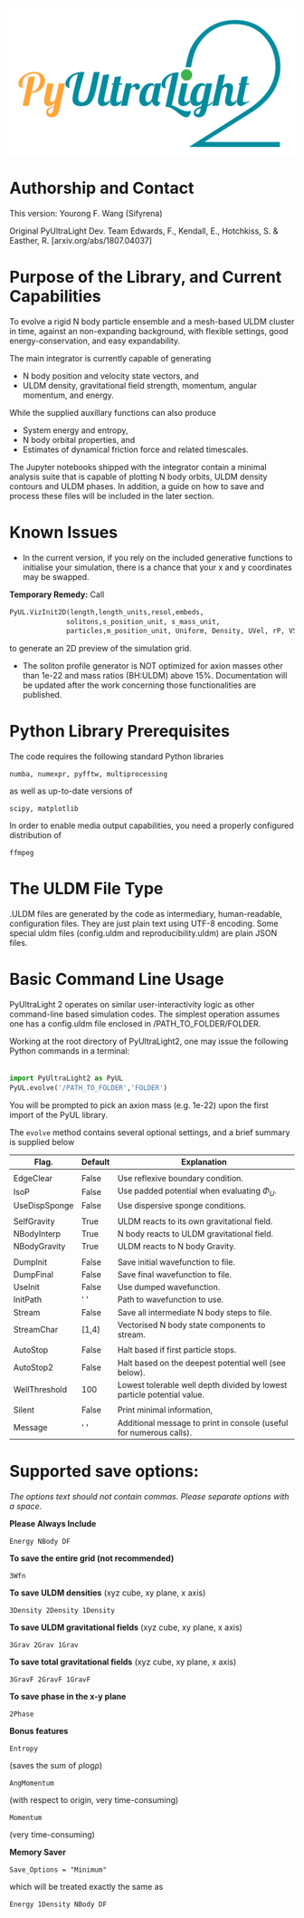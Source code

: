 <center><img src="PyULLogo.png" alt="Logo" width="560" align = "center"/></center>

# Authorship and Contact

This version: Yourong F. Wang (Sifyrena)

Original PyUltraLight Dev. Team
Edwards, F., Kendall, E., Hotchkiss, S. & Easther, R. [arxiv.org/abs/1807.04037]



# Purpose of the Library, and Current Capabilities

To evolve a rigid N body particle ensemble and a mesh-based ULDM cluster in time, against an non-expanding background, with flexible settings, good energy-conservation, and easy expandability.

The main integrator is currently capable of generating 

* N body position and velocity state vectors, and
* ULDM density, gravitational field strength, momentum, angular momentum, and energy.

While the supplied auxillary functions can also produce

* System energy and entropy,
* N body orbital properties, and
* Estimates of dynamical friction force and related timescales.

The Jupyter notebooks shipped with the integrator contain a minimal analysis suite that is capable of plotting N body orbits, ULDM density contours and ULDM phases. In addition, a guide on how to save and process these files will be included in the later section.


# Known Issues

* In the current version, if you rely on the included generative functions to initialise your simulation, there is a chance that your x and y coordinates may be swapped. 

**Temporary Remedy:** Call 
 
```python
PyUL.VizInit2D(length,length_units,resol,embeds,
              solitons,s_position_unit, s_mass_unit,
              particles,m_position_unit, Uniform, Density, UVel, rP, VScale = 1)
```
to generate an 2D preview of the simulation grid.


* The soliton profile generator is NOT optimized for axion masses other than 1e-22 and mass ratios (BH:ULDM) above 15%. Documentation will be updated after the work concerning those functionalities are published.


# Python Library Prerequisites

The code requires the following standard Python libraries

    numba, numexpr, pyfftw, multiprocessing
  
as well as up-to-date versions of
  
    scipy, matplotlib

In order to enable media output capabilities, you need a properly configured distribution of 

    ffmpeg

# The ULDM File Type

.ULDM files are generated by the code as intermediary, human-readable, configuration files. They are just plain text using UTF-8 encoding. Some special uldm files (config.uldm and reproducibility.uldm) are plain JSON files.

# Basic Command Line Usage

PyUltraLight 2 operates on similar user-interactivity logic as other command-line based simulation codes. The simplest operation assumes one has a config.uldm file enclosed in /PATH_TO_FOLDER/FOLDER.

Working at the root directory of PyUltraLight2, one may issue the following Python commands in a terminal:

```python

import PyUltraLight2 as PyUL
PyUL.evolve('/PATH_TO_FOLDER','FOLDER')

```

You will be prompted to pick an axion mass (e.g. 1e-22) upon the first import of the PyUL library.

The ``evolve`` method contains several optional settings, and a brief summary is supplied below


| Flag.         | Default          |Explanation                                                              |
|---------------|------------------|-------------------------------------------------------------------------|
|               |                  |                                                                         |
| EdgeClear     | False            | Use reflexive boundary condition.                                       |
| IsoP          | False            | Use padded potential when evaluating $\Phi_U$.                          |
| UseDispSponge | False            | Use dispersive sponge conditions.                                       |
|               |                  |                                                                         |
| SelfGravity   | True             | ULDM reacts to its own gravitational field.                             |
| NBodyInterp   | True             | N body reacts to ULDM gravitational field.                              |
| NBodyGravity  | True             | ULDM reacts to N body Gravity.                                          |
|               |                  |                                                                         |
| DumpInit      | False            | Save initial wavefunction to file.                                      |
| DumpFinal     | False            | Save final wavefunction to file.                                        |
| UseInit       | False            | Use dumped wavefunction.                                                |
| InitPath      | ' '              | Path to wavefunction to use.                                            |
| Stream        | False            | Save all intermediate N body steps to file.                             |
| StreamChar    | [1,4]            | Vectorised N body state components to stream.                           |
|               |                  |                                                                         |
| AutoStop      | False            | Halt based if first particle stops.                                     |
| AutoStop2     | False            | Halt based on the deepest potential well (see below).                   |
| WellThreshold | 100              | Lowest tolerable well depth divided by lowest particle potential value. |
|               |                  |                                                                         |
| Silent        | False            | Print minimal information,                                              |
| Message       | ' '              | Additional message to print in console (useful for numerous calls).     |


# Supported save options:

*The options text should not contain commas. Please separate options with a space.*

**Please Always Include**

    Energy NBody DF

**To save the entire grid (not recommended)**

    3Wfn
    
**To save ULDM densities** (xyz cube, xy plane, x axis)

    3Density 2Density 1Density
    
**To save ULDM gravitational fields** (xyz cube, xy plane, x axis)

    3Grav 2Grav 1Grav
    
**To save total gravitational fields** (xyz cube, xy plane, x axis)

    3GravF 2GravF 1GravF
    
**To save phase in the x-y plane** 

    2Phase

**Bonus features**

    Entropy 
(saves the sum of ρlogρ)
    
    AngMomentum
(with respect to origin, very time-consuming)
    
    Momentum
(very time-consuming)
    
    
**Memory Saver**

    Save_Options = "Minimum"
    
which will be treated exactly the same as
    
    Energy 1Density NBody DF
